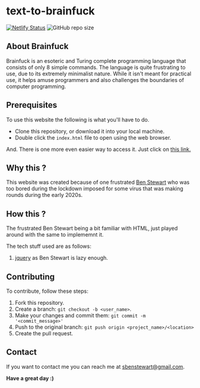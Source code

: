 # text-to-brainfuck

[![Netlify Status](https://api.netlify.com/api/v1/badges/7a1d13b2-d7d8-484a-90c7-efdeb1148732/deploy-status)](https://app.netlify.com/sites/text2brainfuck/deploys)
![GitHub repo size](https://img.shields.io/github/repo-size/sbenstewart/text-to-brainfuck)

## About Brainfuck

Brainfuck is an esoteric and Turing complete programming language that consists of only 8 simple commands. The language is quite frustrating to use, due to its extremely minimalist nature. While it isn't meant for practical use, it helps amuse programmers and also challenges the boundaries of computer programming.

## Prerequisites

To use this website the following is what you'll have to do.

* Clone this repository, or download it into your local machine.
* Double click the `index.html` file to open using the web browser.

And. There is one more even easier way to access it. Just click on [this link.](https://text2brainfuck.netlify.app/)

## Why this ?

This website was created because of one frustrated [Ben Stewart](https://sbenstewart.in/) who was too bored during the lockdown imposed for some virus that was making rounds during the early 2020s.

## How this ?

The frustrated Ben Stewart being a bit familiar with HTML, just played around with the same to implememnt it.

The tech stuff used are as follows:

1. [jquery](https://jquery.com/) as Ben Stewart is lazy enough.

## Contributing
To contribute, follow these steps:

1. Fork this repository.
2. Create a branch: `git checkout -b <user_name>`.
3. Make your changes and commit them: `git commit -m '<commit_message>'`
4. Push to the original branch: `git push origin <project_name>/<location>`
5. Create the pull request.

## Contact

If you want to contact me you can reach me at <sbenstewart@gmail.com>. 

**Have a great day :)**
